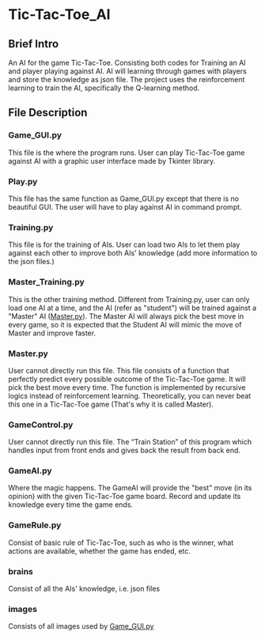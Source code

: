 # Tic-Tac-Toe_AI
## Brief Intro
An AI for the game Tic-Tac-Toe. Consisting both codes for Training an AI and player playing against AI. AI will learning through games with players and store the knowledge as json file.
The project uses the reinforcement learning to train the AI, specifically the Q-learning method.

## File Description

### Game_GUI.py
This file is the where the program runs. User can play Tic-Tac-Toe game against AI with a graphic user interface made by Tkinter library. 

### Play.py
This file has the same function as Game_GUI.py except that there is no beautiful GUI. The user will have to play against AI in command prompt.

### Training.py
This file is for the training of AIs. User can load two AIs to let them play against each other to improve both AIs' knowledge (add more information to the json files.)

### Master_Training.py
This is the other training method. Different from Training.py, user can only load one AI at a time, and the AI (refer as "student") will be trained against a "Master" AI ([Master.py](#master.py)). The Master AI will always pick the best move in every game, so it is expected that the Student AI will mimic the move of Master and improve faster.

### Master.py
User cannot directly run this file. This file consists of a function that perfectly predict every possible outcome of the Tic-Tac-Toe game. It will pick the best move every time. The function is implemented by recursive logics instead of reinforcement learning. Theoretically, you can never beat this one in a Tic-Tac-Toe game (That's why it is called Master).

### GameControl.py
User cannot directly run this file. The “Train Station” of this program which handles input from front ends and gives back the result from back end.

### GameAI.py
Where the magic happens. The GameAI will provide the "best" move (in its opinion) with the given Tic-Tac-Toe game board. Record and update its knowledge every time the game ends.

### GameRule.py
Consist of basic rule of Tic-Tac-Toe, such as who is the winner, what actions are available, whether the game has ended, etc.

### brains
Consist of all the AIs' knowledge, i.e. json files

### images
Consists of all images used by [Game_GUI.py](#game_gui.py)

